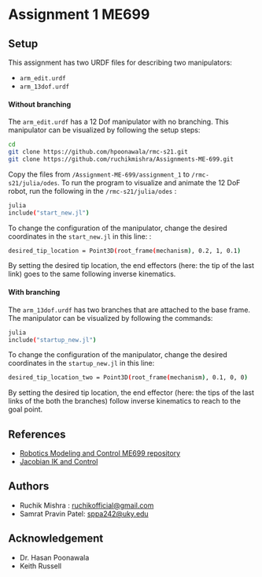 # Assignment 1 ME699

## Setup

This assignment has two URDF files for describing two manipulators:
- `arm_edit.urdf`
- `arm_13dof.urdf`

#### Without branching
The `arm_edit.urdf` has a 12 Dof manipulator with no branching. This manipulator can be visualized by following the setup steps:


```sh
cd
git clone https://github.com/hpoonawala/rmc-s21.git
git clone https://github.com/ruchikmishra/Assignments-ME-699.git
```
Copy the files from `/Assignment-ME-699/assignment_1`  to `/rmc-s21/julia/odes`.
To run the program to visualize and animate the 12 DoF robot, run the following in the `/rmc-s21/julia/odes` :


```sh
julia
include("start_new.jl")
```

To change the configuration of the manipulator, change the desired coordinates in the `start_new.jl` in this line:
:


```sh
desired_tip_location = Point3D(root_frame(mechanism), 0.2, 1, 0.1)
```
By setting the desired tip location, the end effectors (here: the tip of the last link) goes to the same following inverse kinematics.

#### With branching

The `arm_13dof.urdf` has two branches that are attached to the base frame. The manipulator can be visualized by following the commands:

```sh
julia
include("startup_new.jl")
```
To change the configuration of the manipulator, change the desired coordinates in the `startup_new.jl` in this line:

```sh
desired_tip_location_two = Point3D(root_frame(mechanism), 0.1, 0, 0)
```

By setting the desired tip location, the end effector (here: the tips of the last links of the both the branches) follow inverse kinematics to reach to the goal point.




## References
- [Robotics Modeling and Control ME699 repository](https://github.com/hpoonawala/rmc-s21)
- [Jacobian IK and Control](https://juliarobotics.org/RigidBodyDynamics.jl/dev/generated/4.%20Jacobian%20IK%20and%20Control/4.%20Jacobian%20IK%20and%20Control/)

## Authors  
- Ruchik Mishra : ruchikofficial@gmail.com
- Samrat Pravin Patel: sppa242@uky.edu

## Acknowledgement
- Dr. Hasan Poonawala
- Keith Russell
